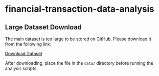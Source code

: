 # financial-transaction-data-analysis
## Large Dataset Download

The main dataset is too large to be stored on GitHub. Please download it from the following link:

[Download Dataset]([https://your-bucket.s3.amazonaws.com/your-file.csv](https://financial-transaction-data-analysis.s3.eu-north-1.amazonaws.com/datasets/raw/train_fraud_labels.json))

After downloading, place the file in the `data/` directory before running the analysis scripts.

